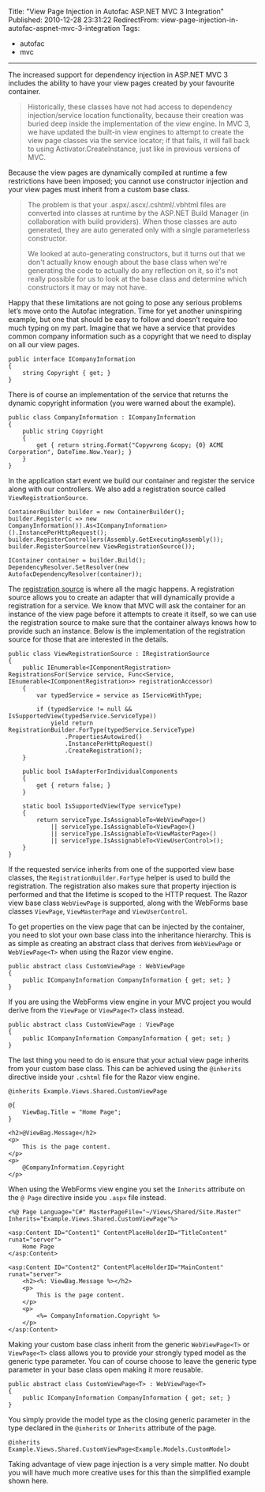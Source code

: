 Title: "View Page Injection in Autofac ASP.NET MVC 3 Integration"
Published: 2010-12-28 23:31:22
RedirectFrom: view-page-injection-in-autofac-aspnet-mvc-3-integration
Tags:
  - autofac
  - mvc
---
The increased support for dependency injection in ASP.NET MVC 3 includes the ability to have your view pages created by your favourite container.

> Historically, these classes have not had access to dependency injection/service location functionality, because their creation was buried deep inside the implementation of the view engine. In MVC 3, we have updated the built-in view engines to attempt to create the view page classes via the service locator; if that fails, it will fall back to using Activator.CreateInstance, just like in previous versions of MVC.

Because the view pages are dynamically compiled at runtime a few restrictions have been imposed; you cannot use constructor injection and your view pages must inherit from a custom base class.

> The problem is that your .aspx/.ascx/.cshtml/.vbhtml files are converted into classes at runtime by the ASP.NET Build Manager (in collaboration with build providers). When those classes are auto generated, they are auto generated only with a single parameterless constructor.
>
> We looked at auto-generating constructors, but it turns out that we don't actually know enough about the base class when we're generating the code to actually do any reflection on it, so it's not really possible for us to look at the base class and determine which constructors it may or may not have.

Happy that these limitations are not going to pose any serious problems let’s move onto the Autofac integration. Time for yet another uninspiring example, but one that should be easy to follow and doesn’t require too much typing on my part. Imagine that we have a service that provides common company information such as a copyright that we need to display on all our view pages.

    public interface ICompanyInformation
    {
        string Copyright { get; }
    }

There is of course an implementation of the service that returns the dynamic copyright information (you were warned about the example).

    public class CompanyInformation : ICompanyInformation
    {
        public string Copyright
        {
            get { return string.Format("Copywrong &copy; {0} ACME Corporation", DateTime.Now.Year); }
        }
    }

In the application start event we build our container and register the service along with our controllers. We also add a registration source called `ViewRegistrationSource`.

    ContainerBuilder builder = new ContainerBuilder();
    builder.Register(c => new CompanyInformation()).As<ICompanyInformation>().InstancePerHttpRequest();
    builder.RegisterControllers(Assembly.GetExecutingAssembly());
    builder.RegisterSource(new ViewRegistrationSource());
    
    IContainer container = builder.Build();
    DependencyResolver.SetResolver(new AutofacDependencyResolver(container));

The [registration source](http://nblumhardt.com/2010/01/declarative-context-adapters-autofac2/) is where all the magic happens. A registration source allows you to create an adapter that will dynamically provide a registration for a service. We know that MVC will ask the container for an instance of the view page before it attempts to create it itself, so we can use the registration source to make sure that the container always knows how to provide such an instance. Below is the implementation of the registration source for those that are interested in the details.

    public class ViewRegistrationSource : IRegistrationSource
    {
        public IEnumerable<IComponentRegistration> RegistrationsFor(Service service, Func<Service, IEnumerable<IComponentRegistration>> registrationAccessor)
        {
            var typedService = service as IServiceWithType;
    
            if (typedService != null && IsSupportedView(typedService.ServiceType))
                yield return RegistrationBuilder.ForType(typedService.ServiceType)
                    .PropertiesAutowired()
                    .InstancePerHttpRequest()
                    .CreateRegistration();
        }
    
        public bool IsAdapterForIndividualComponents
        {
            get { return false; }
        }
    
        static bool IsSupportedView(Type serviceType)
        {
            return serviceType.IsAssignableTo<WebViewPage>() 
                || serviceType.IsAssignableTo<ViewPage>()
                || serviceType.IsAssignableTo<ViewMasterPage>()
                || serviceType.IsAssignableTo<ViewUserControl>();
        }
    }

If the requested service inherits from one of the supported view base classes, the `RegistrationBuilder.ForType` helper is used to build the registration. The registration also makes sure that property injection is performed and that the lifetime is scoped to the HTTP request. The Razor view base class `WebViewPage` is supported, along with the WebForms base classes `ViewPage`, `ViewMasterPage` and `ViewUserControl`.

To get properties on the view page that can be injected by the container, you need to slot your own base class into the inheritance hierarchy. This is as simple as creating an abstract class that derives from `WebViewPage` or `WebViewPage<T>` when using the Razor view engine.

    public abstract class CustomViewPage : WebViewPage
    {
        public ICompanyInformation CompanyInformation { get; set; }
    }

If you are using the WebForms view engine in your MVC project you would derive from the `ViewPage` or `ViewPage<T>` class instead.

    public abstract class CustomViewPage : ViewPage
    {
        public ICompanyInformation CompanyInformation { get; set; }
    }

The last thing you need to do is ensure that your actual view page inherits from your custom base class. This can be achieved using the `@inherits` directive inside your `.cshtml` file for the Razor view engine.

    @inherits Example.Views.Shared.CustomViewPage
    
    @{
        ViewBag.Title = "Home Page";
    }
    
    <h2>@ViewBag.Message</h2>
    <p>
        This is the page content.
    </p>
    <p>
        @CompanyInformation.Copyright
    </p>

When using the WebForms view engine you set the `Inherits` attribute on the `@ Page` directive inside you `.aspx` file instead.

    <%@ Page Language="C#" MasterPageFile="~/Views/Shared/Site.Master" Inherits="Example.Views.Shared.CustomViewPage"%>
    
    <asp:Content ID="Content1" ContentPlaceHolderID="TitleContent" runat="server">
        Home Page
    </asp:Content>
    
    <asp:Content ID="Content2" ContentPlaceHolderID="MainContent" runat="server">
        <h2><%: ViewBag.Message %></h2>
        <p>
            This is the page content.
        </p>
        <p>
            <%= CompanyInformation.Copyright %>
        </p>
    </asp:Content>

Making your custom base class inherit from the generic `WebViewPage<T>` or `ViewPage<T>` class allows you to provide your strongly typed model as the generic type parameter. You can of course choose to leave the generic type parameter in your base class open making it more reusable.

    public abstract class CustomViewPage<T> : WebViewPage<T>
    {
        public ICompanyInformation CompanyInformation { get; set; }
    }

You simply provide the model type as the closing generic parameter in the type declared in the `@inherits` or `Inherits` attribute of the page.

    @inherits Example.Views.Shared.CustomViewPage<Example.Models.CustomModel> 

Taking advantage of view page injection is a very simple matter. No doubt you will have much more creative uses for this than the simplified example shown here.
